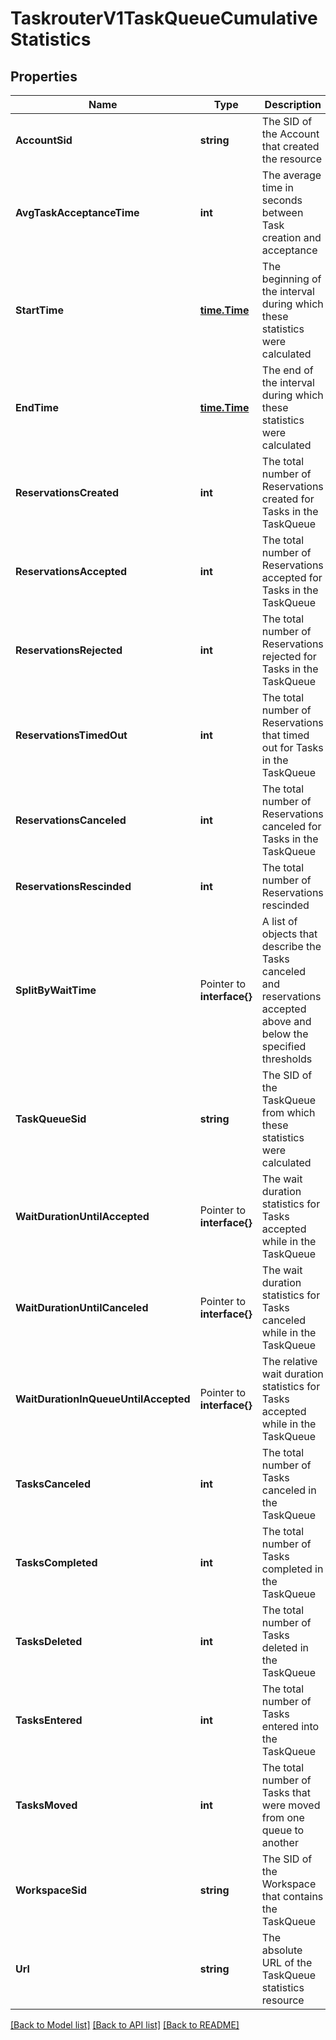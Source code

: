# TaskrouterV1TaskQueueCumulativeStatistics

## Properties

Name | Type | Description | Notes
------------ | ------------- | ------------- | -------------
**AccountSid** | **string** | The SID of the Account that created the resource |[optional] 
**AvgTaskAcceptanceTime** | **int** | The average time in seconds between Task creation and acceptance |[optional] 
**StartTime** | [**time.Time**](time.Time.md) | The beginning of the interval during which these statistics were calculated |[optional] 
**EndTime** | [**time.Time**](time.Time.md) | The end of the interval during which these statistics were calculated |[optional] 
**ReservationsCreated** | **int** | The total number of Reservations created for Tasks in the TaskQueue |[optional] 
**ReservationsAccepted** | **int** | The total number of Reservations accepted for Tasks in the TaskQueue |[optional] 
**ReservationsRejected** | **int** | The total number of Reservations rejected for Tasks in the TaskQueue |[optional] 
**ReservationsTimedOut** | **int** | The total number of Reservations that timed out for Tasks in the TaskQueue |[optional] 
**ReservationsCanceled** | **int** | The total number of Reservations canceled for Tasks in the TaskQueue |[optional] 
**ReservationsRescinded** | **int** | The total number of Reservations rescinded |[optional] 
**SplitByWaitTime** | Pointer to **interface{}** | A list of objects that describe the Tasks canceled and reservations accepted above and below the specified thresholds |
**TaskQueueSid** | **string** | The SID of the TaskQueue from which these statistics were calculated |[optional] 
**WaitDurationUntilAccepted** | Pointer to **interface{}** | The wait duration statistics for Tasks accepted while in the TaskQueue |
**WaitDurationUntilCanceled** | Pointer to **interface{}** | The wait duration statistics for Tasks canceled while in the TaskQueue |
**WaitDurationInQueueUntilAccepted** | Pointer to **interface{}** | The relative wait duration statistics for Tasks accepted while in the TaskQueue |
**TasksCanceled** | **int** | The total number of Tasks canceled in the TaskQueue |[optional] 
**TasksCompleted** | **int** | The total number of Tasks completed in the TaskQueue |[optional] 
**TasksDeleted** | **int** | The total number of Tasks deleted in the TaskQueue |[optional] 
**TasksEntered** | **int** | The total number of Tasks entered into the TaskQueue |[optional] 
**TasksMoved** | **int** | The total number of Tasks that were moved from one queue to another |[optional] 
**WorkspaceSid** | **string** | The SID of the Workspace that contains the TaskQueue |[optional] 
**Url** | **string** | The absolute URL of the TaskQueue statistics resource |[optional] 

[[Back to Model list]](../README.md#documentation-for-models) [[Back to API list]](../README.md#documentation-for-api-endpoints) [[Back to README]](../README.md)


